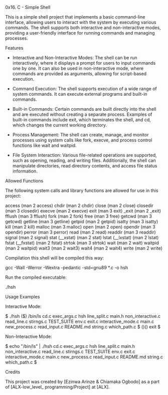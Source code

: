 0x16. C - Simple Shell

This is a simple shell project that implements a basic command-line interface,
allowing users to interact with the system by executing various commands. 
The shell supports both interactive and non-interactive modes, 
providing a user-friendly interface for running commands and managing processes.

Features

* Interactive and Non-Interactive Modes: The shell can be run interactively, 
where it displays a prompt for users to input commands one by one. 
It can also be used in non-interactive mode, where commands are provided 
as arguments, allowing for script-based execution.

* Command Execution: The shell supports execution of a wide range of system commands. 
It can execute external programs and built-in commands.

* Built-in Commands: Certain commands are built directly into the shell and 
are executed without creating a separate process. Examples of built-in commands 
include exit, which terminates the shell, and cd, which changes the current working directory.

* Process Management: The shell can create, manage, and monitor processes using
 system calls like fork, execve, and process control functions like wait and waitpid.

* File System Interaction: Various file-related operations are supported, 
such as opening, reading, and writing files. Additionally, the shell can manipulate
directories, read directory contents, and access file status information.


Allowed Functions

The following system calls and library functions are allowed for use in this project:

access (man 2 access)
chdir (man 2 chdir)
close (man 2 close)
closedir (man 3 closedir)
execve (man 2 execve)
exit (man 3 exit)
_exit (man 2 _exit)
fflush (man 3 fflush)
fork (man 2 fork)
free (man 3 free)
getcwd (man 3 getcwd)
getline (man 3 getline)
getpid (man 2 getpid)
isatty (man 3 isatty)
kill (man 2 kill)
malloc (man 3 malloc)
open (man 2 open)
opendir (man 3 opendir)
perror (man 3 perror)
read (man 2 read)
readdir (man 3 readdir)
signal (man 2 signal)
stat (__xstat) (man 2 stat)
lstat (__lxstat) (man 2 lstat)
fstat (__fxstat) (man 2 fstat)
strtok (man 3 strtok)
wait (man 2 wait)
waitpid (man 2 waitpid)
wait3 (man 2 wait3)
wait4 (man 2 wait4)
write (man 2 write)

Compilation
this shell will be compiled this way:

gcc -Wall -Werror -Wextra -pedantic -std=gnu89 *.c -o hsh

Run the compiled executable:

./hsh


Usage Examples

Interactive Mode:

$ ./hsh
($) /bin/ls
cd.c   exec_args.c  hsh                 line_split.c  main.h         non_interactive.c  read_line.c  stirngs.c  TEST_SUITE
env.c  exit.c       interactive_mode.c  main.c        new_process.c  read_input.c       README.md    string.c   which_path.c
$ 
($)
($) exit
$

Non-Interactive Mode:

$ echo "/bin/ls" | ./hsh
cd.c   exec_args.c  hsh                 line_split.c  main.h         non_interactive.c  read_line.c  stirngs.c  TEST_SUITE
env.c  exit.c       interactive_mode.c  main.c        new_process.c  read_input.c       README.md    string.c   which_path.c
$



Credits

This project was created by [Ezinwa Arinze &  Chiamaka Ogbodo] as a part of [ALX-low_level_ programming/Project] at [ALX].
